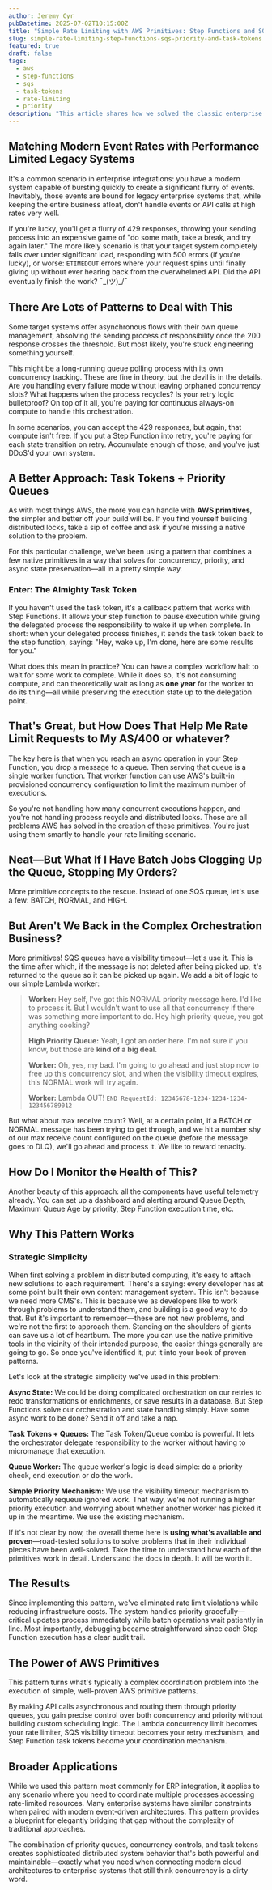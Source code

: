 ```yaml
---
author: Jeremy Cyr
pubDatetime: 2025-07-02T10:15:00Z
title: "Simple Rate Limiting with AWS Primitives: Step Functions and SQS for Priority-Based API Throttling"
slug: simple-rate-limiting-step-functions-sqs-priority-and-task-tokens.md
featured: true
draft: false
tags:
  - aws
  - step-functions
  - sqs
  - task-tokens
  - rate-limiting
  - priority
description: "This article shares how we solved the classic enterprise integration problem of connecting fast, modern systems to slow, rate-limited legacy APIs. Instead of building complex custom solutions, we discovered an effective simple pattern using AWS primitives: Step Functions, priority queues, and Lambda concurrency controls that turns rate limiting into a simple queueing problem—eliminating failures while cutting costs."
---
```


## Matching Modern Event Rates with Performance Limited Legacy Systems

It's a common scenario in enterprise integrations: you have a modern system capable of bursting quickly to create a significant flurry of events. Inevitably, those events are bound for legacy enterprise systems that, while keeping the entire business afloat, don't handle events or API calls at high rates very well.

If you're lucky, you'll get a flurry of 429 responses, throwing your sending process into an expensive game of "do some math, take a break, and try again later." The more likely scenario is that your target system completely falls over under significant load, responding with 500 errors (if you're lucky), or worse: `ETIMEDOUT` errors where your request spins until finally giving up without ever hearing back from the overwhelmed API. Did the API eventually finish the work? ¯\_(ツ)_/¯

## There Are Lots of Patterns to Deal with This

Some target systems offer asynchronous flows with their own queue management, absolving the sending process of responsibility once the 200 response crosses the threshold. But most likely, you're stuck engineering something yourself.

This might be a long-running queue polling process with its own concurrency tracking. These are fine in theory, but the devil is in the details. Are you handling every failure mode without leaving orphaned concurrency slots? What happens when the process recycles? Is your retry logic bulletproof? On top of it all, you're paying for continuous always-on compute to handle this orchestration.

In some scenarios, you can accept the 429 responses, but again, that compute isn't free. If you put a Step Function into retry, you're paying for each state transition on retry. Accumulate enough of those, and you've just DDoS'd your own system.

## A Better Approach: Task Tokens + Priority Queues

As with most things AWS, the more you can handle with **AWS primitives**, the simpler and better off your build will be. If you find yourself building distributed locks, take a sip of coffee and ask if you're missing a native solution to the problem.

For this particular challenge, we've been using a pattern that combines a few native primitives in a way that solves for concurrency, priority, and async state preservation—all in a pretty simple way.

### Enter: The Almighty Task Token

If you haven't used the task token, it's a callback pattern that works with Step Functions. It allows your step function to pause execution while giving the delegated process the responsibility to wake it up when complete. In short: when your delegated process finishes, it sends the task token back to the step function, saying: "Hey, wake up, I'm done, here are some results for you."

What does this mean in practice? You can have a complex workflow halt to wait for some work to complete. While it does so, it's not consuming compute, and can theoretically wait as long as **one year** for the worker to do its thing—all while preserving the execution state up to the delegation point.

## That's Great, but How Does That Help Me Rate Limit Requests to My AS/400 or whatever?

The key here is that when you reach an async operation in your Step Function, you drop a message to a queue. Then serving that queue is a single worker function. That worker function can use AWS's built-in provisioned concurrency configuration to limit the maximum number of executions.

So you're not handling how many concurrent executions happen, and you're not handling process recycle and distributed locks. Those are all problems AWS has solved in the creation of these primitives. You're just using them smartly to handle your rate limiting scenario.

## Neat—But What If I Have Batch Jobs Clogging Up the Queue, Stopping My Orders?

More primitive concepts to the rescue. Instead of one SQS queue, let's use a few: BATCH, NORMAL, and HIGH.

## But Aren't We Back in the Complex Orchestration Business?

More primitives! SQS queues have a visibility timeout—let's use it. This is the time after which, if the message is not deleted after being picked up, it's returned to the queue so it can be picked up again. We add a bit of logic to our simple Lambda worker:

> **Worker:** Hey self, I've got this NORMAL priority message here. I'd like to process it. But I wouldn't want to use all that concurrency if there was something more important to do. Hey high priority queue, you got anything cooking?
>
> **High Priority Queue:** Yeah, I got an order here. I'm not sure if you know, but those are **kind of a big deal.**
>
> **Worker:** Oh, yes, my bad. I'm going to go ahead and just stop now to free up this concurrency slot, and when the visibility timeout expires, this NORMAL work will try again.
>
> **Worker:** Lambda OUT!
> `END RequestId: 12345678-1234-1234-1234-123456789012`

But what about max receive count? Well, at a certain point, if a BATCH or NORMAL message has been trying to get through, and we hit a number shy of our max receive count configured on the queue (before the message goes to DLQ), we'll go ahead and process it. We like to reward tenacity.

## How Do I Monitor the Health of This?

Another beauty of this approach: all the components have useful telemetry already. You can set up a dashboard and alerting around Queue Depth, Maximum Queue Age by priority, Step Function execution time, etc.

## Why This Pattern Works

### Strategic Simplicity

When first solving a problem in distributed computing, it's easy to attach new solutions to each requirement. There's a saying: every developer has at some point built their own content management system. This isn't because we need more CMS's. This is because we as developers like to work through problems to understand them, and building is a good way to do that. But it's important to remember—these are not new problems, and we're not the first to approach them. Standing on the shoulders of giants can save us a lot of heartburn. The more you can use the native primitive tools in the vicinity of their intended purpose, the easier things generally are going to go. So once you've identified it, put it into your book of proven patterns.

Let's look at the strategic simplicity we've used in this problem:

**Async State:** We could be doing complicated orchestration on our retries to redo transformations or enrichments, or save results in a database. But Step Functions solve our orchestration and state handling simply. Have some async work to be done? Send it off and take a nap.

**Task Tokens + Queues:** The Task Token/Queue combo is powerful. It lets the orchestrator delegate responsibility to the worker without having to micromanage that execution.

**Queue Worker:** The queue worker's logic is dead simple: do a priority check, end execution or do the work.

**Simple Priority Mechanism:** We use the visibility timeout mechanism to automatically requeue ignored work. That way, we're not running a higher priority execution and worrying about whether another worker has picked it up in the meantime. We use the existing mechanism.

If it's not clear by now, the overall theme here is **using what's available and proven**—road-tested solutions to solve problems that in their individual pieces have been well-solved. Take the time to understand how each of the primitives work in detail. Understand the docs in depth. It will be worth it.

## The Results

Since implementing this pattern, we've eliminated rate limit violations while reducing infrastructure costs. The system handles priority gracefully—critical updates process immediately while batch operations wait patiently in line. Most importantly, debugging became straightforward since each Step Function execution has a clear audit trail.

## The Power of AWS Primitives

This pattern turns what's typically a complex coordination problem into the execution of simple, well-proven AWS primitive patterns.

By making API calls asynchronous and routing them through priority queues, you gain precise control over both concurrency and priority without building custom scheduling logic. The Lambda concurrency limit becomes your rate limiter, SQS visibility timeout becomes your retry mechanism, and Step Function task tokens become your coordination mechanism.

## Broader Applications

While we used this pattern most commonly for ERP integration, it applies to any scenario where you need to coordinate multiple processes accessing rate-limited resources. Many enterprise systems have similar constraints when paired with modern event-driven architectures. This pattern provides a blueprint for elegantly bridging that gap without the complexity of traditional approaches.

The combination of priority queues, concurrency controls, and task tokens creates sophisticated distributed system behavior that's both powerful and maintainable—exactly what you need when connecting modern cloud architectures to enterprise systems that still think concurrency is a dirty word.
